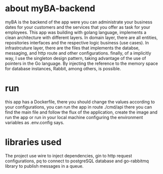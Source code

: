 # about myBA-backend
myBA is the backend of the app were you can administrate your business dates for your customers and the services that you offer as task for your employees. This app was building with golang language, implements a clean architecture with different layers.
In domain layer, there are all entities, repositories interfaces and the respective logic business (use cases).
In infrastrcuture layer, there are the files that implements the databse, messaging, and http route and other configurations. 
finally, of a implicitly way, I use the singleton design pattern, taking advantage of the use of pointers in the Go language. By injecting the reference to the memory space for database instances, Rabbit, among others, is possible.

# run
this app has a Dockerfile, there you should change the values according to your configurations, you can run the app in route ./cmd/api there you can find the main file and follow the flux of the application, create the image and run the app or run in your local machine configuring the environment variables as .env.config says.

# libraries used
The project use wire to inject dependencies, gin to http request configurations, pq to connect to postgreSQL database and go-rabbitmq library to publish messages in a queue. 
